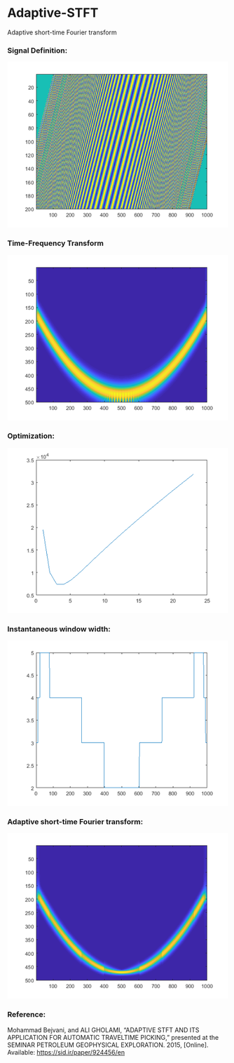 # Adaptive-STFT
Adaptive short-time Fourier transform
### **Signal Definition**:
![Wavefield example](img/sig1.png)

### **Time-Frequency Transform**
![Wavefield example](img/sig2_1.png)

### **Optimization**: 
![Wavefield example](img/cf.png)

### **Instantaneous window width**: 
![Wavefield example](img/cf2.png)

### **Adaptive short-time Fourier transform**: 
![Wavefield example](img/sig2_3.png)


### **Reference**: 
Mohammad Bejvani, and ALI GHOLAMI, “ADAPTIVE STFT AND ITS APPLICATION FOR AUTOMATIC TRAVELTIME PICKING,” presented at the SEMINAR PETROLEUM GEOPHYSICAL EXPLORATION. 2015, [Online]. Available: https://sid.ir/paper/924456/en
